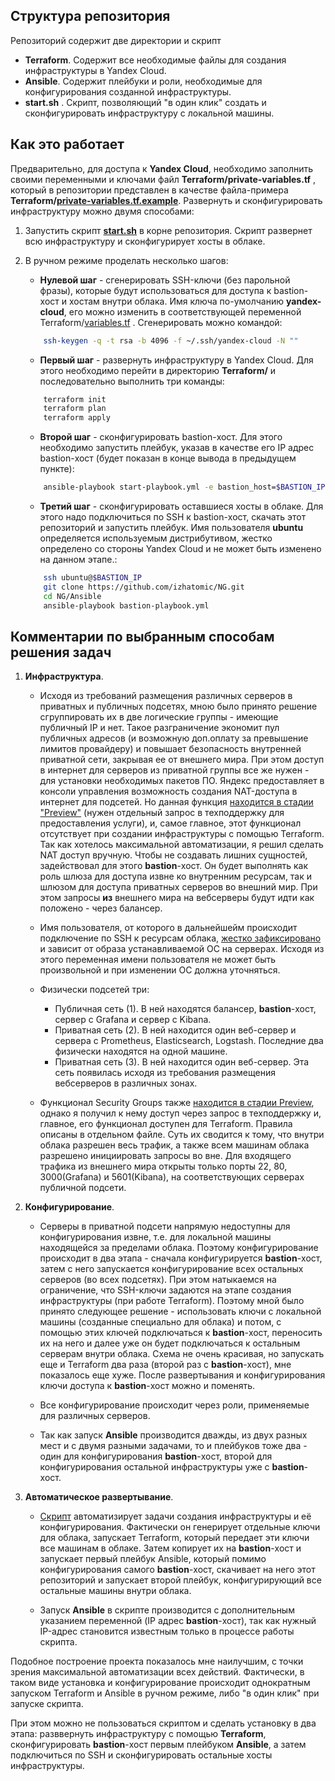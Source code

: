 ## Структура репозитория
Репозиторий содержит две директории и скрипт
- **Terraform**. Содержит все необходимые файлы для создания инфраструктуры в Yandex Cloud.
- **Ansible**. Содержит плейбуки и роли, необходимые для конфигурирования созданной инфраструктуры.
- **start.sh** . Скрипт, позволяющий "в один клик" создать и сконфигурировать инфраструктуру с локальной машины.

## Как это работает
Предварительно, для доступа к **Yandex Cloud**, необходимо заполнить своими переменными и ключами файл **Terraform/private-variables.tf** , который в репозитории представлен в качестве файла-примера **Terraform/[private-variables.tf.example](https://github.com/izhatomic/NG/blob/master/Terraform/private-variables.tf.example)**.
Развернуть и сконфигурировать инфраструктуру можно двумя способами:
1. Запустить скрипт [**start.sh**](https://github.com/izhatomic/NG/blob/master/start.sh) в корне репозитория. Скрипт развернет всю инфраструктуру и сконфигурирует хосты в облаке.

2. В ручном режиме проделать несколько шагов:
    + **Нулевой шаг** - сгенерировать SSH-ключи (без парольной фразы), которые будут использоваться для доступа к bastion-хост и хостам внутри облака. Имя ключа по-умолчанию **yandex-cloud**, его можно изменить в соответствующей переменной Terraform/[variables.tf](https://github.com/izhatomic/NG/blob/master/Terraform/variables.tf) . Сгенерировать можно командой:
    ```bash
        ssh-keygen -q -t rsa -b 4096 -f ~/.ssh/yandex-cloud -N ""
    ```
    + **Первый шаг** - развернуть инфраструктуру в Yandex Cloud. Для этого необходимо перейти в директорию **Terraform/** и последовательно выполнить три команды:
    ```bash
        terraform init
        terraform plan
        terraform apply
    ```
    + **Второй шаг** - сконфигурировать bastion-хост. Для этого необходимо запустить плейбук, указав в качестве его IP адрес bastion-хост (будет показан в конце вывода в предыдущем пункте):
    ```bash
        ansible-playbook start-playbook.yml -e bastion_host=$BASTION_IP
    ```
    + **Третий шаг** - сконфигурировать оставшиеся хосты в облаке. Для этого надо подключиться по SSH к bastion-хост, скачать этот репозиторий и запустить плейбук. Имя пользователя **ubuntu** определяется используемым дистрибутивом, жестко определено со стороны Yandex Cloud и не может быть изменено на данном этапе.:
    ```bash
        ssh ubuntu@$BASTION_IP    
        git clone https://github.com/izhatomic/NG.git
        cd NG/Ansible
        ansible-playbook bastion-playbook.yml
    ```

## Комментарии по выбранным способам решения задач
1. **Инфраструктура**.

    * Исходя из требований размещения различных серверов в приватных и публичных подсетях, мною было принято решение сгруппировать их в две логические группы - имеющие публичный IP и нет. Такое разграничение экономит пул публичных адресов (и возможную доп.оплату за превышение лимитов провайдеру) и повышает безопасность внутренней приватной сети, закрывая ее от внешнего мира.
    При этом доступ в интернет для серверов из приватной группы все же нужен - для установки необходимых пакетов ПО. Яндекс предоставляет в консоли управления возможность создания NAT-доступа в интернет для подсетей. Но данная функция [находится в стадии "Preview"](https://cloud.yandex.ru/docs/vpc/operations/enable-nat) (нужен отдельный запрос в техподдержку для предоставления услуги), и, самое главное, этот функционал отсутствует при создании инфраструктуры с помощью Terraform.
    Так как хотелось максимальной автоматизации, я решил сделать NAT доступ вручную. Чтобы не создавать лишних сущностей, задействовал для этого **bastion**-хост. Он будет выполнять как роль шлюза для доступа извне ко внутренним ресурсам, так и шлюзом для доступа приватных серверов во внешний мир. При этом запросы **из** внешнего мира на вебсерверы будут идти как положено - через балансер.
    
    * Имя пользователя, от которого в дальнейшейм происходит подключение по SSH к ресурсам облака, [жестко зафиксировано](https://cloud.yandex.ru/docs/compute/concepts/vm-metadata) и зависит от образа устанавливаемой ОС на серверах. Исходя из этого переменная имени пользователя не может быть произвольной и при изменении ОС должна уточняться.
    
    * Физически подсетей три:
        - Публичная сеть (1). В ней находятся балансер, **bastion**-хост, сервер с Grafana и сервер с Kibana.
        - Приватная сеть (2). В ней находится один веб-сервер и сервера с Prometheus, Elasticsearch, Logstash. Последние два физически находятся на одной машине.
        - Приватная сеть (3). В ней находится один веб-сервер. Эта сеть появилась исходя из требования размещения вебсерверов в различных зонах.
    
    * Функционал Security Groups также [находится в стадии Preview](https://cloud.yandex.ru/docs/vpc/operations/security-group-create), однако я получил к нему доступ через запрос в техподдержку и, главное, его функционал доступен для Terraform. Правила описаны в отдельном файле. Суть их сводится к тому, что внутри облака разрешен весь трафик, а также всем машинам облака разрешено инициировать запросы во вне. Для входящего трафика из внешнего мира открыты только порты 22, 80, 3000(Grafana) и 5601(Kibana), на соответствующих серверах публичной подсети.
    
2. **Конфигурирование**.

    * Серверы в приватной подсети напрямую недоступны для конфигурирования извне, т.е. для локальной машины находящейся за пределами облака. Поэтому конфигурирование происходит в два этапа - сначала конфигурируется **bastion**-хост, затем с него запускается конфигурирование всех остальных серверов (во всех подсетях). При этом натыкаемся на ограничение, что SSH-ключи задаются на этапе создания инфраструктуры (при работе Terraform). Поэтому мной было принято следующее решение - использовать ключи с локальной машины (созданные специально для облака) и потом, с помощью этих ключей подключаться к **bastion**-хост, переносить их на него и далее уже он будет подключаться к остальным серверам внутри облака. Схема не очень красивая, но запускать еще и Terraform два раза (второй раз с **bastion**-хост), мне показалось еще хуже. После развертывания и конфигурирования ключи доступа к **bastion**-хост можно и поменять.

    * Все конфигурирование происходит через роли, применяемые для различных серверов.
    
    * Так как запуск **Ansible** производится дважды, из двух разных мест и с двумя разными задачами, то и плейбуков тоже два - один для конфигурирования **bastion**-хост, второй для конфигурирования остальной инфраструктуры уже с **bastion**-хост.

3. **Автоматическое развертывание**.

    * [Скрипт](https://github.com/izhatomic/NG/blob/master/start.sh) автоматизирует задачи создания инфраструктуры и её конфигурирования. Фактически он генерирует отдельные ключи для облака, запускает Terraform, который передает эти ключи все машинам в облаке. Затем копирует их на **bastion**-хост и запускает первый плейбук Ansible, который помимо конфигурирования самого **bastion**-хост, скачивает на него этот репозиторий и запускает второй плейбук, конфигурирующий все остальные машины внутри облака.

    * Запуск **Ansible** в скрипте производится с дополнительным указанием переменной (IP адрес **bastion**-хост), так как нужный IP-адрес становится известным только в процессе работы скрипта.
    
Подобное построение проекта показалось мне наилучшим, с точки зрения максимальной автоматизации всех действий. Фактически, в таком виде установка и конфигурирование происходит однократным запуском Terraform и Ansible в ручном режиме, либо "в один клик" при запуске скрипта.

При этом можно не пользоваться скриптом и сделать установку в два этапа: разввернуть инфраструктуру с помощью **Terraform**, сконфигурировать **bastion**-хост первым плейбуком **Ansible**, а затем подключиться по SSH и сконфигурировать остальные хосты инфраструктуры.
